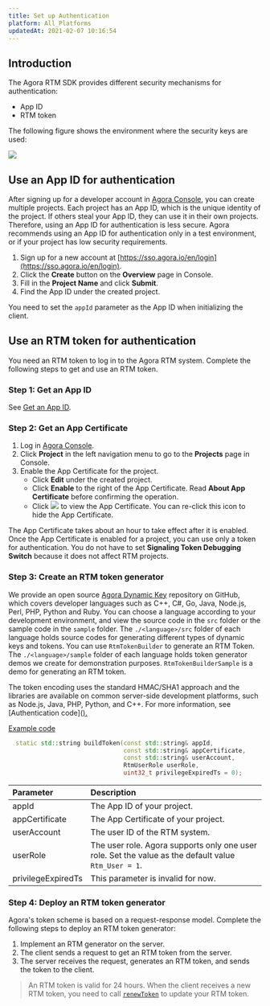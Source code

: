 ```yaml
---
title: Set up Authentication
platform: All_Platforms
updatedAt: 2021-02-07 10:16:54
---
```

## Introduction

The Agora RTM SDK provides different security mechanisms for authentication: 

- App ID
- RTM token

The following figure shows the environment where the security keys are used:

![](https://web-cdn.agora.io/docs-files/1555490456944)

<a name = "Get-an-App-ID"></a>

## Use an App ID for authentication

After signing up for a developer account in [Agora Console](https://console.agora.io/?_ga=2.18229183.782459552.1593311578-73063204.1585890674), you can create multiple projects. Each project has an App ID, which is the unique identity of the project. If others steal your App ID, they can use it in their own projects. Therefore, using an App ID for authentication is less secure. Agora recommends using an App ID for authentication only in a test environment, or if your project has low security requirements.

1.  Sign up for a new account at [https://sso.agora.io/en/login](https://sso.agora.io/en/login).
2.  Click the **Create** button on the **Overview** page in Console.
3.  Fill in the **Project Name** and click **Submit**.
4.  Find the App ID under the created project.

You need to set the `appId` parameter as the App ID when initializing the client.

## Use an RTM token for authentication

You need an RTM token to log in to the Agora RTM system. Complete the following steps to get and use an RTM token. 

### Step 1: Get an App ID

See [Get an App ID](#Get-an-App-ID).

### Step 2: Get an App Certificate

1.  Log in [Agora Console](https://dashboard.agora.io).
2.  Click **Project** in the left navigation menu to go to the **Projects** page in Console.
3.  Enable the App Certificate for the project.
	-   Click **Edit** under the created project.
	-   Click **Enable** to the right of the App Certificate. Read **About App Certificate** before confirming the operation.
	-  Click ![](https://web-cdn.agora.io/docs-files/1551778086037) to view the App Certificate. You can re-click this icon to hide the App Certificate.

<div class="alert note">The App Certificate takes about an hour to take effect after it is enabled. Once the App Certificate is enabled for a project, you can use only a token for authentication. You do not have to set <b>Signaling Token Debugging Switch</b> because it does not affect RTM projects.</div>

### Step 3: Create an RTM token generator 

We provide an open source [Agora Dynamic Key](https://github.com/AgoraIO/Tools/tree/master/DynamicKey/AgoraDynamicKey) repository on GitHub, which covers developer languages such as C++, C#, Go, Java, Node.js, Perl, PHP, Python and Ruby. You can choose a language according to your development environment, and view the source code in the `src` folder or the sample code in the `sample` folder. The `./<language>/src` folder of each language holds source codes for generating different types of dynamic keys and tokens. You can use `RtmTokenBuilder` to generate an RTM Token. The `./<language>/sample` folder of each language holds token generator demos we create for demonstration purposes. `RtmTokenBuilderSample` is a demo for generating an RTM token.

<div class="alert note"></div>The token encoding uses the standard HMAC/SHA1 approach and the libraries are available on common server-side development platforms, such as Node.js, Java, PHP, Python, and C++. For more information, see [Authentication code](<a href="http://en.wikipedia.org/wiki/Hash-based_message_authentication_code">).</div>

Example code

```c++
  static std::string buildToken(const std::string& appId,
                                const std::string& appCertificate,
                                const std::string& userAccount,
                                RtmUserRole userRole,
                                uint32_t privilegeExpiredTs = 0);
```

| Parameter             | Description                                                       |
| :----------------- | :----------------------------------------------------------- |
| appId              | The App ID of your project.|
| appCertificate     | The App Certificate of your project.                                          |
| userAccount        | The user ID of the RTM system.                                   |
| userRole           | The user role. Agora supports only one user role. Set the value as the default value  `Rtm_User = 1`. |
| privilegeExpiredTs | This parameter is invalid for now. |


### Step 4: Deploy an RTM token generator

Agora's token scheme is based on a request-response model. Complete the following steps to deploy an RTM token generator:

1. Implement an RTM generator on the server.
2. The client sends a request to get an RTM token from the server.
3. The server receives the request, generates an RTM token, and sends the token to the client.

> An RTM token is valid for 24 hours. When the client receives a new RTM token, you need to call [`renewToken`](/en/Real-time-Messaging/API%20Reference/RTM_cpp/classagora_1_1rtm_1_1_i_rtm_service.html#a2c33be67bfec02d69041f1e8978f4559) to update your RTM token. 







